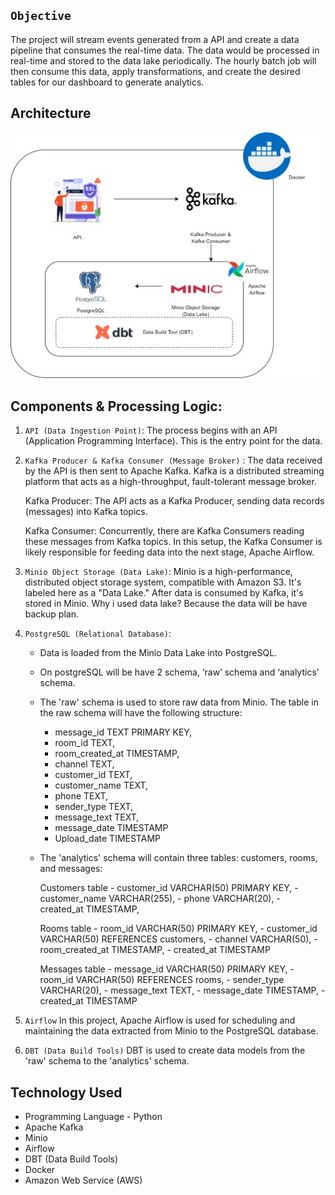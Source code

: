 ## `Objective` <br>

The project will stream events generated from a API and create a data pipeline that consumes the real-time data. The data would be processed in real-time and stored to the data lake periodically. The hourly batch job will then consume this data, apply transformations, and create the desired tables for our dashboard to generate analytics. 


## Architecture 
<img src="flow_stream.jpg">

## Components & Processing Logic:

1. `API (Data Ingestion Point)`:
    The process begins with an API (Application Programming Interface). This is the entry point for the data.
2. `Kafka Producer & Kafka Consumer (Message Broker)` : 
    The data received by the API is then sent to Apache Kafka. Kafka is a distributed streaming platform that acts as a high-throughput, fault-tolerant message broker.

    Kafka Producer: The API acts as a Kafka Producer, sending data records (messages) into Kafka topics.

    Kafka Consumer: Concurrently, there are Kafka Consumers reading these messages from Kafka topics. In this setup, the Kafka Consumer is likely responsible for feeding data into the next stage, Apache Airflow.
4. `Minio Object Storage (Data Lake)`:
    Minio is a high-performance, distributed object storage system, compatible with Amazon S3. It's labeled here as a "Data Lake." After data is consumed by Kafka, it's stored in Minio. Why i used data lake? Because the data will be have backup plan.
5. `PostgreSQL (Relational Database)`:
    - Data is loaded from the Minio Data Lake into PostgreSQL.  
    - On postgreSQL will be have 2 schema, ‘raw’ schema and ‘analytics’ schema.
    - The 'raw' schema is used to store raw data from Minio. The table in the raw schema will have  the following structure:
        - message_id TEXT PRIMARY KEY,   
        - room_id TEXT,
        - room_created_at TIMESTAMP,
        - channel TEXT,
        - customer_id TEXT,
        - customer_name TEXT,
        - phone TEXT,
        - sender_type TEXT,
        - message_text TEXT,
        - message_date TIMESTAMP
        - Upload_date TIMESTAMP
    - The 'analytics' schema will contain three tables: customers, rooms, and messages:
        
        Customers table 
            - customer_id VARCHAR(50) PRIMARY KEY,
            - customer_name VARCHAR(255),
            - phone VARCHAR(20),
            - created_at TIMESTAMP,

        Rooms table
            - room_id VARCHAR(50) PRIMARY KEY,
            - customer_id VARCHAR(50) REFERENCES customers,
            - channel VARCHAR(50),
            - room_created_at TIMESTAMP,
            - created_at TIMESTAMP
        
        Messages table 
            - message_id VARCHAR(50) PRIMARY KEY,
            - room_id VARCHAR(50) REFERENCES rooms,
            - sender_type VARCHAR(20),
            - message_text TEXT,
            - message_date TIMESTAMP,
            - created_at TIMESTAMP
6. `Airflow`
    In this project, Apache Airflow is used for scheduling and maintaining the data extracted from Minio to the PostgreSQL database. 
7. `DBT (Data Build Tools)`
    DBT is used to create data models from the 'raw' schema to the 'analytics' schema. 


## Technology Used
- Programming Language - Python
- Apache Kafka
- Minio
- Airflow
- DBT (Data Build Tools)
- Docker
- Amazon Web Service (AWS)
